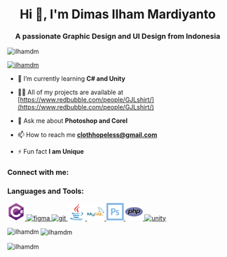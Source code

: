 <h1 align="center">Hi 👋, I'm Dimas Ilham Mardiyanto</h1>
<h3 align="center">A passionate Graphic Design and UI Design from Indonesia</h3>

<p align="left"> <img src="https://komarev.com/ghpvc/?username=ilhamdm&label=Profile%20views&color=0e75b6&style=flat" alt="ilhamdm" /> </p>

<p align="left"> <a href="https://github.com/ryo-ma/github-profile-trophy"><img src="https://github-profile-trophy.vercel.app/?username=ilhamdm" alt="ilhamdm" /></a> </p>

- 🌱 I’m currently learning **C# and Unity**

- 👨‍💻 All of my projects are available at [https://www.redbubble.com/people/GJLshirt/](https://www.redbubble.com/people/GJLshirt/)

- 💬 Ask me about **Photoshop and Corel**

- 📫 How to reach me **clothhopeless@gmail.com**

- ⚡ Fun fact **I am Unique**

<h3 align="left">Connect with me:</h3>
<p align="left">
</p>

<h3 align="left">Languages and Tools:</h3>
<p align="left"> <a href="https://www.w3schools.com/cs/" target="_blank" rel="noreferrer"> <img src="https://raw.githubusercontent.com/devicons/devicon/master/icons/csharp/csharp-original.svg" alt="csharp" width="40" height="40"/> </a> <a href="https://www.figma.com/" target="_blank" rel="noreferrer"> <img src="https://www.vectorlogo.zone/logos/figma/figma-icon.svg" alt="figma" width="40" height="40"/> </a> <a href="https://git-scm.com/" target="_blank" rel="noreferrer"> <img src="https://www.vectorlogo.zone/logos/git-scm/git-scm-icon.svg" alt="git" width="40" height="40"/> </a> <a href="https://www.java.com" target="_blank" rel="noreferrer"> <img src="https://raw.githubusercontent.com/devicons/devicon/master/icons/java/java-original.svg" alt="java" width="40" height="40"/> </a> <a href="https://www.mysql.com/" target="_blank" rel="noreferrer"> <img src="https://raw.githubusercontent.com/devicons/devicon/master/icons/mysql/mysql-original-wordmark.svg" alt="mysql" width="40" height="40"/> </a> <a href="https://www.photoshop.com/en" target="_blank" rel="noreferrer"> <img src="https://raw.githubusercontent.com/devicons/devicon/master/icons/photoshop/photoshop-line.svg" alt="photoshop" width="40" height="40"/> </a> <a href="https://www.php.net" target="_blank" rel="noreferrer"> <img src="https://raw.githubusercontent.com/devicons/devicon/master/icons/php/php-original.svg" alt="php" width="40" height="40"/> </a> <a href="https://unity.com/" target="_blank" rel="noreferrer"> <img src="https://www.vectorlogo.zone/logos/unity3d/unity3d-icon.svg" alt="unity" width="40" height="40"/> </a> </p>

<p><img align="left" src="https://github-readme-stats.vercel.app/api/top-langs?username=ilhamdm&show_icons=true&locale=en&layout=compact" alt="ilhamdm" /></p>

<p>&nbsp;<img align="center" src="https://github-readme-stats.vercel.app/api?username=ilhamdm&show_icons=true&locale=en" alt="ilhamdm" /></p>

<p><img align="center" src="https://github-readme-streak-stats.herokuapp.com/?user=ilhamdm&" alt="ilhamdm" /></p>

